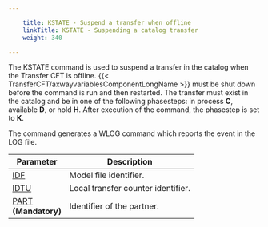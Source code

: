 ```yaml
---

    title: KSTATE - Suspend a transfer when offline
    linkTitle: KSTATE - Suspending a catalog transfer
    weight: 340

---
```

The KSTATE
command is used to suspend a transfer in the catalog when the Transfer CFT is offline. {{< TransferCFT/axwayvariablesComponentLongName  >}} must
be shut down before the command is run and then restarted. The transfer
must exist in the catalog and be in one of the following phasesteps: in process
<span style="font-weight: bold;">****C****</span>, available <span style="font-weight: bold;">****D****</span>,
or hold <span style="font-weight: bold;">****H****</span>. After execution of
the command, the phasestep is set to <span style="font-weight: bold;">****K****</span>.

The command generates a WLOG command which reports the event in the
LOG file.


| Parameter  | Description  |
| --- | --- |
| <a href="../../../command_summary/parameter_intro/idf">IDF</a> | Model file identifier. |
| <a href="../../../command_summary/parameter_intro/idtu">IDTU</a> | Local transfer counter identifier. |
| <a href="../../../command_summary/parameter_intro/part">PART</a><br/> **(Mandatory)** | Identifier of the partner. |


